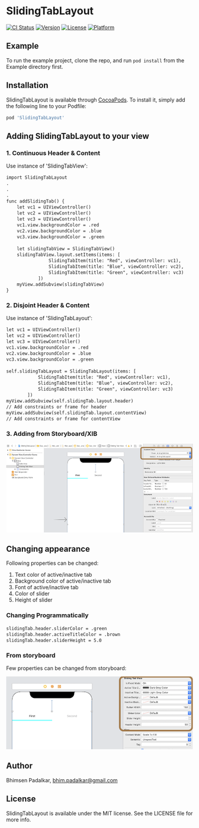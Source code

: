 # SlidingTabLayout

[![CI Status](https://img.shields.io/travis/bhimsenp/SlidingTabLayout.svg?style=flat)](https://travis-ci.org/bhimsenp/SlidingTabLayout)
[![Version](https://img.shields.io/cocoapods/v/SlidingTabLayout.svg?style=flat)](https://cocoapods.org/pods/SlidingTabLayout)
[![License](https://img.shields.io/cocoapods/l/SlidingTabLayout.svg?style=flat)](https://cocoapods.org/pods/SlidingTabLayout)
[![Platform](https://img.shields.io/cocoapods/p/SlidingTabLayout.svg?style=flat)](https://cocoapods.org/pods/SlidingTabLayout)

## Example

To run the example project, clone the repo, and run `pod install` from the Example directory first.

## Installation

SlidingTabLayout is available through [CocoaPods](https://cocoapods.org). To install
it, simply add the following line to your Podfile:

```ruby
pod 'SlidingTabLayout'
```

## Adding SlidingTabLayout to your view

### 1. Continuous Header & Content

Use instance of 'SlidingTabView':

```
import SlidingTabLayout
.
.
.
func addSlidingTab() {
    let vc1 = UIViewController()
    let vc2 = UIViewController()
    let vc3 = UIViewController()
    vc1.view.backgroundColor = .red
    vc2.view.backgroundColor = .blue
    vc3.view.backgroundColor = .green

    let slidingTabView = SlidingTabView()
    slidingTabView.layout.setItems(items: [
                SlidingTabItem(title: "Red", viewController: vc1),
                SlidingTabItem(title: "Blue", viewController: vc2),
                SlidingTabItem(title: "Green", viewController: vc3)
            ])
    myView.addSubview(slidingTabView)
}

```

### 2. Disjoint Header & Content

Use instance of 'SlidingTabLayout':

```
let vc1 = UIViewController()
let vc2 = UIViewController()
let vc3 = UIViewController()
vc1.view.backgroundColor = .red
vc2.view.backgroundColor = .blue
vc3.view.backgroundColor = .green

self.slidingTabLayout = SlidingTabLayout(items: [
            SlidingTabItem(title: "Red", viewController: vc1),
            SlidingTabItem(title: "Blue", viewController: vc2),
            SlidingTabItem(title: "Green", viewController: vc3)
        ])
myView.addSubview(self.slidingTab.layout.header)
// Add constraints or frame for header
myView.addSubview(self.slidingTab.layout.contentView)
// Add constraints or frame for contentView
```

### 3. Adding from Storyboard/XIB

![Add From Storyboard](/images/add_storyboard.png)

## Changing appearance

Following properties can be changed:
1. Text color of active/inactive tab
2. Background color of active/inactive tab
3. Font of active/inactive tab
4. Color of slider
5. Height of slider

### Changing Programmatically

```
slidingTab.header.sliderColor = .green
slidingTab.header.activeTitleColor = .brown
slidingTab.header.sliderHeight = 5.0
```

### From storyboard
Few properties can be changed from storyboard:

![Change Properties From Storyboard](/images/change_properties.png)

## Author

Bhimsen Padalkar, bhim.padalkar@gmail.com

## License

SlidingTabLayout is available under the MIT license. See the LICENSE file for more info.
